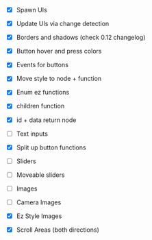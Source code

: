 - [x] Spawn UIs
- [x] Update UIs via change detection
- [x] Borders and shadows (check 0.12 changelog)
- [x] Button hover and press colors
- [x] Events for buttons

- [x] Move style to node + function
- [x] Enum ez functions
- [x] children function
- [x] id + data return node

- [ ] Text inputs
- [x] Split up button functions
- [ ] Sliders 
- [ ] Moveable sliders
- [ ] Images
- [ ] Camera Images
- [x] Ez Style Images
- [x] Scroll Areas (both directions)